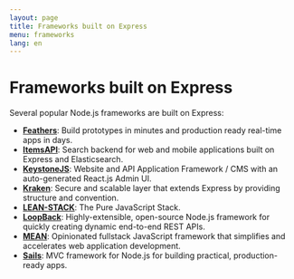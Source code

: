 ```yaml
---
layout: page
title: Frameworks built on Express
menu: frameworks
lang: en
---
```


# Frameworks built on Express

Several popular Node.js frameworks are built on Express:

- **[Feathers](http://feathersjs.com)**: Build prototypes in minutes and production ready real-time apps in days.
- **[ItemsAPI](https://www.itemsapi.com/)**: Search backend for web and mobile applications built on Express and Elasticsearch.
- **[KeystoneJS](http://keystonejs.com/)**: Website and API Application Framework / CMS with an auto-generated React.js Admin UI.
- **[Kraken](http://krakenjs.com/)**: Secure and scalable layer that extends Express by providing structure and convention.
- **[LEAN-STACK](http://lean-stack.io)**: The Pure JavaScript Stack.
- **[LoopBack](http://loopback.io)**: Highly-extensible, open-source Node.js framework for quickly creating dynamic end-to-end REST APIs.
- **[MEAN](http://mean.io/)**: Opinionated fullstack JavaScript framework that simplifies and accelerates web application development.
- **[Sails](http://sailsjs.org/)**: MVC framework for Node.js for building practical, production-ready apps.


